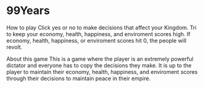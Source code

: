 # 99Years

How to play 
Click yes or no to make decisions that affect your Kingdom.
Tri to keep your economy, health, happiness, and enviroment scores high.
If economy, health, happiness, or enviroment scores hit 0, the people will revolt.

About this game
This is a game where the player is an extremely powerful dictator and everyone has to copy the decisions they make. It is up to the player to maintain their economy, health, happiness, and enviroment scores through their decisions to maintain peace in their empire. 
